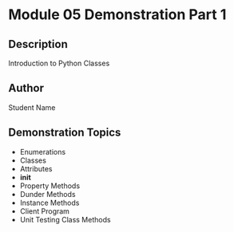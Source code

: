 # Module 05 Demonstration Part 1

## Description
Introduction to Python Classes

## Author
Student Name

## Demonstration Topics
 - Enumerations
 - Classes
 - Attributes
 - __init__
 - Property Methods
 - Dunder Methods
 - Instance Methods
 - Client Program
 - Unit Testing Class Methods

